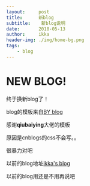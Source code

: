 ```yaml
---
layout:     post
title:      新blog
subtitle:    新blog说明
date:       2018-05-13
author:     ikka
header-img: ./img/home-bg.png
tags:
    - blog
---
```

# NEW BLOG!

终于换新blog了！

blog的模板来自[BY blog](http://qiubaiying.top/)

感谢**qiubaiying**大佬的模板

原因是cnblogs的css不会写。。

很暴力对吧

以前的blog地址[ikka's blog](http://www.cnblogs.com/beilili/)

以前的blog用还是不用再说吧
